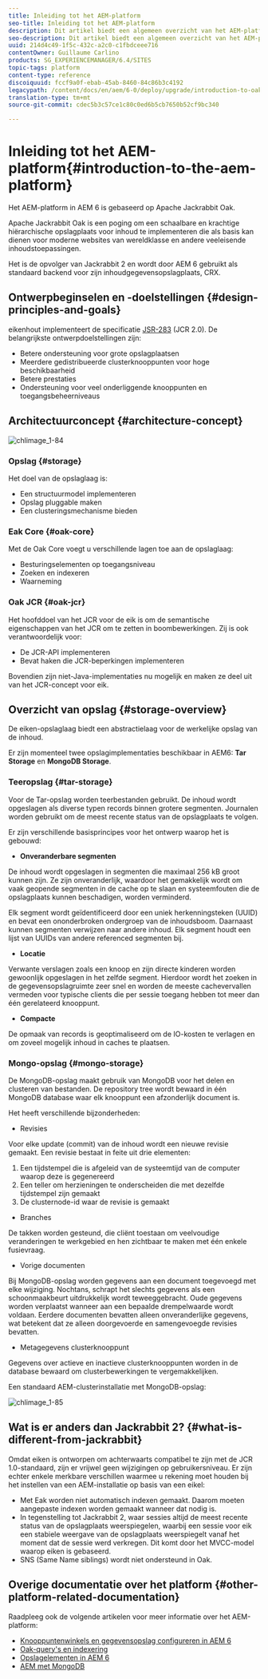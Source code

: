 ```yaml
---
title: Inleiding tot het AEM-platform
seo-title: Inleiding tot het AEM-platform
description: Dit artikel biedt een algemeen overzicht van het AEM-platform en de belangrijkste componenten ervan.
seo-description: Dit artikel biedt een algemeen overzicht van het AEM-platform en de belangrijkste componenten ervan.
uuid: 214d4c49-1f5c-432c-a2c0-c1fbdceee716
contentOwner: Guillaume Carlino
products: SG_EXPERIENCEMANAGER/6.4/SITES
topic-tags: platform
content-type: reference
discoiquuid: fccf9a0f-ebab-45ab-8460-84c86b3c4192
legacypath: /content/docs/en/aem/6-0/deploy/upgrade/introduction-to-oak
translation-type: tm+mt
source-git-commit: cdec5b3c57ce1c80c0ed6b5cb7650b52cf9bc340

---
```



# Inleiding tot het AEM-platform{#introduction-to-the-aem-platform}

Het AEM-platform in AEM 6 is gebaseerd op Apache Jackrabbit Oak.

Apache Jackrabbit Oak is een poging om een schaalbare en krachtige hiërarchische opslagplaats voor inhoud te implementeren die als basis kan dienen voor moderne websites van wereldklasse en andere veeleisende inhoudstoepassingen.

Het is de opvolger van Jackrabbit 2 en wordt door AEM 6 gebruikt als standaard backend voor zijn inhoudgegevensopslagplaats, CRX.

## Ontwerpbeginselen en -doelstellingen {#design-principles-and-goals}

eikenhout implementeert de specificatie [JSR-283](https://www.day.com/day/en/products/jcr/jsr-283.html) (JCR 2.0). De belangrijkste ontwerpdoelstellingen zijn:

* Betere ondersteuning voor grote opslagplaatsen
* Meerdere gedistribueerde clusterknooppunten voor hoge beschikbaarheid
* Betere prestaties
* Ondersteuning voor veel onderliggende knooppunten en toegangsbeheerniveaus

## Architectuurconcept {#architecture-concept}

![chlimage_1-84](assets/chlimage_1-84.png)

### Opslag {#storage}

Het doel van de opslaglaag is:

* Een structuurmodel implementeren
* Opslag pluggable maken
* Een clusteringsmechanisme bieden

### Eak Core {#oak-core}

Met de Oak Core voegt u verschillende lagen toe aan de opslaglaag:

* Besturingselementen op toegangsniveau
* Zoeken en indexeren
* Waarneming

### Oak JCR {#oak-jcr}

Het hoofddoel van het JCR voor de eik is om de semantische eigenschappen van het JCR om te zetten in boombewerkingen. Zij is ook verantwoordelijk voor:

* De JCR-API implementeren
* Bevat haken die JCR-beperkingen implementeren

Bovendien zijn niet-Java-implementaties nu mogelijk en maken ze deel uit van het JCR-concept voor eik.

## Overzicht van opslag {#storage-overview}

De eiken-opslaglaag biedt een abstractielaag voor de werkelijke opslag van de inhoud.

Er zijn momenteel twee opslagimplementaties beschikbaar in AEM6: **Tar Storage** en **MongoDB Storage**.

### Teeropslag {#tar-storage}

Voor de Tar-opslag worden teerbestanden gebruikt. De inhoud wordt opgeslagen als diverse typen records binnen grotere segmenten. Journalen worden gebruikt om de meest recente status van de opslagplaats te volgen.

Er zijn verschillende basisprincipes voor het ontwerp waarop het is gebouwd:

* **Onveranderbare segmenten**

De inhoud wordt opgeslagen in segmenten die maximaal 256 kB groot kunnen zijn. Ze zijn onveranderlijk, waardoor het gemakkelijk wordt om vaak geopende segmenten in de cache op te slaan en systeemfouten die de opslagplaats kunnen beschadigen, worden verminderd.

Elk segment wordt geïdentificeerd door een uniek herkenningsteken (UUID) en bevat een ononderbroken ondergroep van de inhoudsboom. Daarnaast kunnen segmenten verwijzen naar andere inhoud. Elk segment houdt een lijst van UUIDs van andere referenced segmenten bij.

* **Locatie**

Verwante verslagen zoals een knoop en zijn directe kinderen worden gewoonlijk opgeslagen in het zelfde segment. Hierdoor wordt het zoeken in de gegevensopslagruimte zeer snel en worden de meeste cachevervallen vermeden voor typische clients die per sessie toegang hebben tot meer dan één gerelateerd knooppunt.

* **Compacte**

De opmaak van records is geoptimaliseerd om de IO-kosten te verlagen en om zoveel mogelijk inhoud in caches te plaatsen.

### Mongo-opslag {#mongo-storage}

De MongoDB-opslag maakt gebruik van MongoDB voor het delen en clusteren van bestanden. De repository tree wordt bewaard in één MongoDB database waar elk knooppunt een afzonderlijk document is.

Het heeft verschillende bijzonderheden:

* Revisies

Voor elke update (commit) van de inhoud wordt een nieuwe revisie gemaakt. Een revisie bestaat in feite uit drie elementen:

1. Een tijdstempel die is afgeleid van de systeemtijd van de computer waarop deze is gegenereerd
1. Een teller om herzieningen te onderscheiden die met dezelfde tijdstempel zijn gemaakt
1. De clusternode-id waar de revisie is gemaakt

* Branches

De takken worden gesteund, die cliënt toestaan om veelvoudige veranderingen te werkgebied en hen zichtbaar te maken met één enkele fusievraag.

* Vorige documenten

Bij MongoDB-opslag worden gegevens aan een document toegevoegd met elke wijziging. Nochtans, schrapt het slechts gegevens als een schoonmaakbeurt uitdrukkelijk wordt teweeggebracht. Oude gegevens worden verplaatst wanneer aan een bepaalde drempelwaarde wordt voldaan. Eerdere documenten bevatten alleen onveranderlijke gegevens, wat betekent dat ze alleen doorgevoerde en samengevoegde revisies bevatten.

* Metagegevens clusterknooppunt

Gegevens over actieve en inactieve clusterknooppunten worden in de database bewaard om clusterbewerkingen te vergemakkelijken.

Een standaard AEM-clusterinstallatie met MongoDB-opslag:

![chlimage_1-85](assets/chlimage_1-85.png)

## Wat is er anders dan Jackrabbit 2? {#what-is-different-from-jackrabbit}

Omdat eiken is ontworpen om achterwaarts compatibel te zijn met de JCR 1.0-standaard, zijn er vrijwel geen wijzigingen op gebruikersniveau. Er zijn echter enkele merkbare verschillen waarmee u rekening moet houden bij het instellen van een AEM-installatie op basis van een eikel:

* Met Eak worden niet automatisch indexen gemaakt. Daarom moeten aangepaste indexen worden gemaakt wanneer dat nodig is.
* In tegenstelling tot Jackrabbit 2, waar sessies altijd de meest recente status van de opslagplaats weerspiegelen, waarbij een sessie voor eik een stabiele weergave van de opslagplaats weerspiegelt vanaf het moment dat de sessie werd verkregen. Dit komt door het MVCC-model waarop eiken is gebaseerd.
* SNS (Same Name siblings) wordt niet ondersteund in Oak.

## Overige documentatie over het platform {#other-platform-related-documentation}

Raadpleeg ook de volgende artikelen voor meer informatie over het AEM-platform:

* [Knooppuntenwinkels en gegevensopslag configureren in AEM 6](/help/sites-deploying/data-store-config.md)
* [Oak-query&#39;s en indexering](/help/sites-deploying/queries-and-indexing.md)
* [Opslagelementen in AEM 6](/help/sites-deploying/storage-elements-in-aem-6.md)
* [AEM met MongoDB](/help/sites-deploying/aem-with-mongodb.md)

